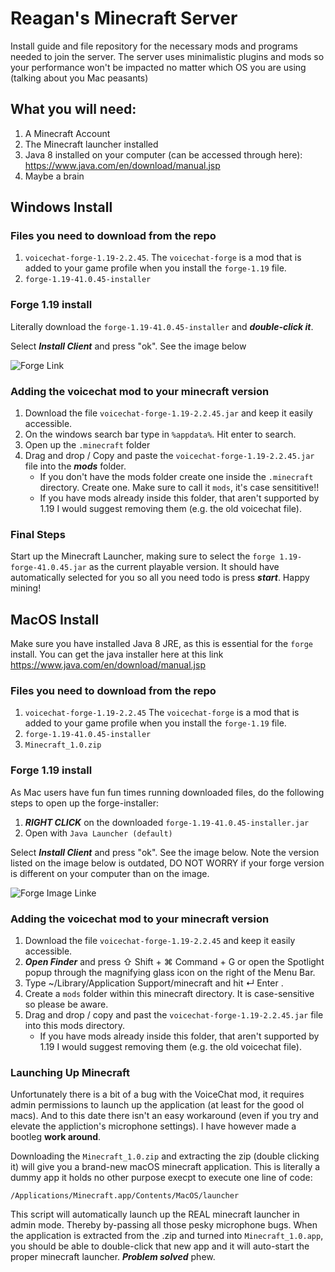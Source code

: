 # Reagan's Minecraft Server
Install guide and file repository for the necessary mods and programs needed to join the server. The server uses minimalistic plugins and mods so your performance won't be impacted no matter which OS you are using (talking about you Mac peasants)

## What you will need:
1. A Minecraft Account
2. The Minecraft launcher installed
3. Java 8 installed on your computer (can be accessed through here): https://www.java.com/en/download/manual.jsp
5. Maybe a brain

## Windows Install
### Files you need to download from the repo
1. ```voicechat-forge-1.19-2.2.45```. The ```voicechat-forge``` is a mod that is added to your game profile when you install the ```forge-1.19``` file.
2. ```forge-1.19-41.0.45-installer```
### Forge 1.19 install
Literally download the ```forge-1.19-41.0.45-installer``` and **_double-click it_**. 

Select **_Install Client_** and press "ok". See the image below

![Forge Link](https://i0.wp.com/www.alphr.com/wp-content/uploads/2021/03/1-32.png?resize=309%2C293&ssl=1)


### Adding the voicechat mod to your minecraft version
1. Download the file ```voicechat-forge-1.19-2.2.45.jar``` and keep it easily accessible.
2. On the windows search bar type in ```%appdata%```. Hit enter to search.
3. Open up the ```.minecraft``` folder
4. Drag and drop / Copy and paste the ```voicechat-forge-1.19-2.2.45.jar``` file into the **_mods_** folder.
   - If you don't have the mods folder create one inside the ```.minecraft``` directory. Create one. Make sure to call it ```mods```, it's case sensititive!!
   - If you have mods already inside this folder,  that aren't supported by 1.19 I would suggest removing them (e.g. the old voicechat file). 

### Final Steps
Start up the Minecraft Launcher, making sure to select the ```forge 1.19-forge-41.0.45.jar``` as the current playable version. It should have automatically selected for you so all you need todo is press **_start_**. Happy mining!


## MacOS Install
Make sure you have installed Java 8 JRE, as this is essential for the ```forge``` install. You can get the java installer here at this link https://www.java.com/en/download/manual.jsp

### Files you need to download from the repo
1. ```voicechat-forge-1.19-2.2.45``` The ```voicechat-forge``` is a mod that is added to your game profile when you install the ```forge-1.19``` file.
2. ```forge-1.19-41.0.45-installer```
3. ```Minecraft_1.0.zip```

### Forge 1.19 install
As Mac users have fun fun times running downloaded files, do the following steps to open up the forge-installer:
1. **_RIGHT CLICK_** on the downloaded ```forge-1.19-41.0.45-installer.jar```
2. Open with ```Java Launcher (default)```

Select **_Install Client_** and press "ok". See the image below. Note the version listed on the image below is outdated, DO NOT WORRY if your forge version is different on your computer than on the image.

![Forge Image Linke](https://i0.wp.com/www.alphr.com/wp-content/uploads/2021/03/1-32.png?resize=309%2C293&ssl=1)

### Adding the voicechat mod to your minecraft version
1. Download the file ```voicechat-forge-1.19-2.2.45``` and keep it easily accessible.
2. **_Open Finder_** and press ⇧ Shift + ⌘ Command + G or open the Spotlight popup through the magnifying glass icon on the right of the Menu Bar.
3. Type ~/Library/Application Support/minecraft and hit ↵ Enter .
4. Create a ```mods``` folder within this minecraft directory. It is case-sensitive so please be aware.
5. Drag and drop / copy and past the ```voicechat-forge-1.19-2.2.45.jar``` file into this mods directory.
   - If you have mods already inside this folder,  that aren't supported by 1.19 I would suggest removing them (e.g. the old voicechat file). 

### Launching Up Minecraft
Unfortunately there is a bit of a bug with the VoiceChat mod, it requires admin permissions to launch up the application (at least for the good ol macs). And to this date there isn't an easy workaround (even if you try and elevate the appliction's microphone settings). I have however made a bootleg **work around**. 

Downloading the ```Minecraft_1.0.zip``` and extracting the zip (double clicking it) will give you a brand-new macOS minecraft application. This is literally a dummy app it holds no other purpose execpt to execute one line of code:

```/Applications/Minecraft.app/Contents/MacOS/launcher```

This script will automatically launch up the REAL minecraft launcher in admin mode. Thereby by-passing all those pesky microphone bugs. When the application is extracted from the .zip and turned into ```Minecraft_1.0.app```, you should be able to double-click that new app and it will auto-start the proper minecraft launcher. **_Problem solved_** phew.


